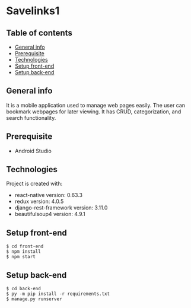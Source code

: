 # Savelinks1


## Table of contents
* [General info](#general-info)
* [Prerequisite](#prerequisites)
* [Technologies](#technologies)
* [Setup front-end](#setup-front-end)
* [Setup back-end](#setup-back-end)

## General info
It is a mobile application used to manage web pages easily.  The user can bookmark webpages for later viewing.  It has CRUD, categorization, and search functionality.

## Prerequisite
* Android Studio

## Technologies
Project is created with:
* react-native version: 0.63.3
* redux version: 4.0.5
* django-rest-framework version: 3.11.0
* beautifulsoup4 version: 4.9.1

## Setup front-end
```
$ cd front-end
$ npm install
$ npm start
```

##  Setup back-end
```
$ cd back-end
$ py -m pip install -r requirements.txt
$ manage.py runserver
```
